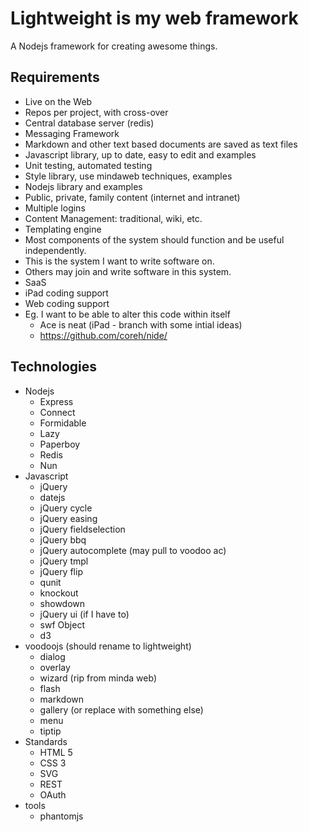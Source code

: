 Lightweight is my web framework
===============================

A Nodejs framework for creating awesome things.

Requirements
------------

* Live on the Web
* Repos per project, with cross-over
* Central database server (redis)
* Messaging Framework
* Markdown and other text based documents are saved as text files
* Javascript library, up to date, easy to edit and examples
* Unit testing, automated testing
* Style library, use mindaweb techniques, examples
* Nodejs library and examples
* Public, private, family content (internet and intranet)
* Multiple logins
* Content Management: traditional, wiki, etc.
* Templating engine
* Most components of the system should function and be useful independently.
* This is the system I want to write software on.
* Others may join and write software in this system.
* SaaS
* iPad coding support
* Web coding support
* Eg. I want to be able to alter this code within itself
  * Ace is neat (iPad - branch with some intial ideas)
  * https://github.com/coreh/nide/



Technologies
------------

* Nodejs
  * Express
  * Connect
  * Formidable
  * Lazy
  * Paperboy
  * Redis
  * Nun
* Javascript
  * jQuery
  * datejs
  * jQuery cycle
  * jQuery easing
  * jQuery fieldselection
  * jQuery bbq
  * jQuery autocomplete (may pull to voodoo ac)
  * jQuery tmpl
  * jQuery flip
  * qunit
  * knockout
  * showdown
  * jQuery ui (if I have to)
  * swf Object
  * d3
* voodoojs (should rename to lightweight)
  * dialog
  * overlay
  * wizard (rip from minda web)
  * flash
  * markdown
  * gallery (or replace with something else)
  * menu
  * tiptip
* Standards
  * HTML 5
  * CSS 3
  * SVG
  * REST
  * OAuth
* tools
  * phantomjs